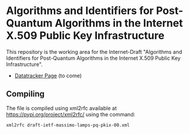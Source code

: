 # Algorithms and Identifiers for Post-Quantum Algorithms in the Internet X.509 Public Key Infrastructure

This repository is the working area for the Internet-Draft "Algorithms and Identifiers for Post-Quantum Algorithms in the Internet X.509 Public Key Infrastructure".

- [Datatracker Page](https://tools.ietf.org/wg/lamps/) (to come)

## Compiling
The file is compiled using xml2rfc available at https://pypi.org/project/xml2rfc/ using the command:
```
xml2rfc draft-ietf-massimo-lamps-pq-pkix-00.xml
```

